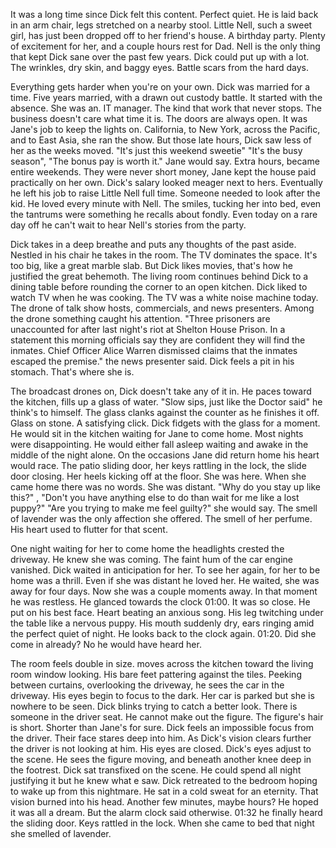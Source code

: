 It was a long time since Dick felt this content. Perfect quiet. He is laid back in an arm chair, legs stretched on a nearby stool. Little Nell, such a sweet girl, has just been dropped off to her friend's house. A birthday party. Plenty of excitement for her, and a couple hours rest for Dad. Nell is the only thing that kept Dick sane over the past few years. Dick could put up with a lot. The wrinkles, dry skin, and baggy eyes. Battle scars from the hard days. 

Everything gets harder when you're on your own. Dick was married for a time. Five years married, with a drawn out custody battle. It started with the absence. She was an. IT manager. The kind that work that never stops. The business doesn't care what time it is. The doors are always open. It was Jane's job to keep the lights on. California, to New York, across the Pacific, and to East Asia, she ran the show. But those late hours, Dick saw less of her as the weeks moved. "It's just this weekend sweetie" "It's the busy season", "The bonus pay is worth it." Jane would say. Extra hours, became entire weekends. They were never short money, Jane kept the house paid practically on her own. Dick's salary looked meager next to hers. Eventually he left his job to raise Little Nell full time. Someone needed to look after the kid. He loved every minute with Nell. The smiles, tucking her into bed, even the tantrums were something he recalls about fondly. Even today on a rare day off he can't wait to hear Nell's stories from the party. 

Dick takes in a deep breathe and puts any thoughts of the past aside. Nestled in his chair he takes in the room. The TV dominates the space. It's too big, like a great marble slab. But Dick likes movies, that's how he justified the great behemoth. The living room continues behind Dick to a dining table before rounding the corner to an open kitchen. Dick liked to watch TV when he was cooking. The TV was a white noise machine today. The drone of talk show hosts, commercials, and news presenters. Among the drone something caught his attention. "Three prisoners are unaccounted for after last night's riot at Shelton House Prison. In a statement this morning officials say they are confident they will find the inmates. Chief Officer Alice Warren dismissed claims that the inmates escaped the premise." the news presenter said.  Dick feels a pit in his stomach. That's where she is. 

The broadcast drones on, Dick doesn't take any of it in. He paces toward the kitchen, fills up a glass of water. "Slow sips, just like the Doctor said" he think's to himself. The glass clanks against the counter as he finishes it off. Glass on stone. A satisfying click. Dick fidgets with the glass for a moment. He would sit in the kitchen waiting for Jane to come home. Most nights were disappointing. He would either fall asleep waiting and awake in the middle of the night alone. On the occasions Jane did return home his heart would race. The patio sliding door, her keys rattling in the lock, the slide door closing. Her heels kicking off at the floor. She was here. When she came home there was no words. She was distant. "Why do you stay up like this?" , "Don't you have anything else to do than wait for me like a lost puppy?" "Are you trying to make me feel guilty?" she would say. The smell of lavender was the only affection she offered. The smell of her perfume. His heart used to flutter for that scent.

One night waiting for her to come home the headlights crested the driveway. He knew she was coming. The faint hum of the car engine vanished. Dick waited in anticipation for her. To see her again, for her to be home was a thrill. Even if she was distant he loved her. He waited, she was away for four days. Now she was a couple moments away. In that moment he was restless. He glanced towards the clock 01:00. It was so close. He put on his best face. Heart beating an anxious song. His leg twitching under the table like a nervous puppy. His mouth suddenly dry, ears ringing amid the perfect quiet of night. He looks back to the clock again. 01:20. Did she come in already? No he would have heard her. 

The room feels double in size. moves across the kitchen toward the living room window looking. His bare feet pattering against the tiles. Peeking between curtains, overlooking the driveway, he sees the car in the driveway. His eyes begin to focus to the dark. Her car is parked but she is nowhere to be seen. Dick blinks trying to catch a better look. There is someone in the driver seat. He cannot make out the figure. The figure's hair is short. Shorter than Jane's for sure. Dick feels an impossible focus from the driver. Their face stares deep into him. As Dick's vision clears further the driver is not looking at him. His eyes are closed. Dick's eyes adjust to the scene. He sees the figure moving, and beneath another  knee deep in the footrest. Dick sat transfixed on the scene. He could spend all night justifying it but he knew what e saw. Dick retreated to the bedroom hoping to wake up from this nightmare. He sat in a cold sweat for an eternity. That vision burned into his head. Another few minutes, maybe hours? He hoped it was all a dream. But the alarm clock said otherwise. 01:32 he finally heard the sliding door. Keys rattled in the lock. When she came to bed that night she smelled of lavender. 
